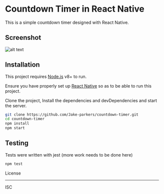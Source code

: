 # Countdown Timer in React Native

This is a simple countdown timer designed with React Native.

## Screenshot

![alt text](https://github.com/Jake-parkers/countdown-timer/tree/master/assets/screenshots/screenshot_1.png "Timer App Screenshot")

## Installation

This project requires [Node.js](https://nodejs.org/) v8+ to run.

Ensure you have properly set up [React Native](https://reactnative.dev/docs/getting-started) so as to be able to run this project.

Clone the project, Install the dependencies and devDependencies and start the server.

```sh
git clone https://github.com/Jake-parkers/countdown-timer.git
cd countdown-timer
npm install
npm start
```

## Testing

Tests were written with jest (more work needs to be done here)

```sh
npm test
```

License

----

ISC
